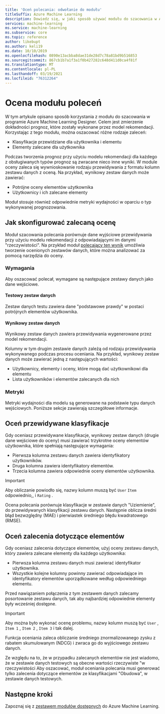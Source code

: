 ```yaml
---
title: 'Oceń polecania: odwołanie do modułu'
titleSuffix: Azure Machine Learning
description: Dowiedz się, w jaki sposób używać modułu do szacowania w Azure Machine Learning, aby oszacować dokładność prognoz modelu zalecanych.
services: machine-learning
ms.service: machine-learning
ms.subservice: core
ms.topic: reference
author: likebupt
ms.author: keli19
ms.date: 10/10/2019
ms.openlocfilehash: 0890e13acbba8dae31de28d7c78a81bd9b516853
ms.sourcegitcommit: 867cb1b7a1f3a1f0b427282c648d411d0ca4f81f
ms.translationtype: MT
ms.contentlocale: pl-PL
ms.lasthandoff: 03/19/2021
ms.locfileid: "76312264"
---
```

# <a name="evaluate-recommender"></a>Ocena modułu poleceń

W tym artykule opisano sposób korzystania z modułu do szacowania w programie Azure Machine Learning Designer. Celem jest zmierzenie dokładności prognoz, które zostały wykonane przez model rekomendacji. Korzystając z tego modułu, można oszacować różne rodzaje zaleceń:  
  
-   Klasyfikacje przewidziane dla użytkownika i elementu    
-   Elementy zalecane dla użytkownika  
  
Podczas tworzenia prognoz przy użyciu modelu rekomendacji dla każdego z obsługiwanych typów prognoz są zwracane nieco inne wyniki. W module oceny zaleca się wywnioskowanie rodzaju przewidywania z formatu kolumn zestawu danych z oceną. Na przykład, wynikowy zestaw danych może zawierać:

- Potrójne oceny elementów użytkownika
- Użytkownicy i ich zalecane elementy

Moduł stosuje również odpowiednie metryki wydajności w oparciu o typ wykonywanej prognozowania. 

  
## <a name="how-to-configure-evaluate-recommender"></a>Jak skonfigurować zalecaną ocenę

Moduł szacowania polecania porównuje dane wyjściowe przewidywania przy użyciu modelu rekomendacji z odpowiadającymi im danymi "rzeczywistości". Na przykład moduł [polecający ten wynik](score-svd-recommender.md) umożliwia tworzenie ocenionych zestawów danych, które można analizować za pomocą narzędzia do oceny.

### <a name="requirements"></a>Wymagania

Aby oszacować polecał, wymagane są następujące zestawy danych jako dane wejściowe. 
  
#### <a name="test-dataset"></a>Testowy zestaw danych

Zestaw danych testu zawiera dane "podstawowe prawdy" w postaci potrójnych elementów użytkownika.  

#### <a name="scored-dataset"></a>Wynikowy zestaw danych

Wynikowy zestaw danych zawiera przewidywania wygenerowane przez model rekomendacji.  
  
Kolumny w tym drugim zestawie danych zależą od rodzaju przewidywania wykonywanego podczas procesu oceniania. Na przykład, wynikowy zestaw danych może zawierać jedną z następujących wartości:

- Użytkownicy, elementy i oceny, które mogą dać użytkownikowi dla elementu
- Lista użytkowników i elementów zalecanych dla nich 

### <a name="metrics"></a>Metryki

Metryki wydajności dla modelu są generowane na podstawie typu danych wejściowych. Poniższe sekcje zawierają szczegółowe informacje.

## <a name="evaluate-predicted-ratings"></a>Oceń przewidywane klasyfikacje  

Gdy oceniasz przewidywane klasyfikacje, wynikowy zestaw danych (drugie dane wejściowe do oceny) musi zawierać trzykrotne oceny elementów użytkownika, które spełniają następujące wymagania:
  
-   Pierwsza kolumna zestawu danych zawiera identyfikatory użytkowników.    
-   Druga kolumna zawiera identyfikatory elementów.  
-   Trzecia kolumna zawiera odpowiednie oceny elementów użytkownika.  
  
> [!IMPORTANT] 
> Aby obliczanie powiodło się, nazwy kolumn muszą być `User` `Item` odpowiednio,, i `Rating` .  
  
Ocena polecania porównuje klasyfikacje w zestawie danych "Uziemienie", do przewidywanych klasyfikacji zestawu danych. Następnie oblicza średni błąd bezwzględny (MAE) i pierwiastek średniego błędu kwadratowego (RMSE).



## <a name="evaluate-item-recommendations"></a>Oceń zalecenia dotyczące elementów

Gdy oceniasz zalecenia dotyczące elementów, użyj oceny zestawu danych, który zawiera zalecane elementy dla każdego użytkownika:
  
-   Pierwsza kolumna zestawu danych musi zawierać identyfikator użytkownika.    
-   Wszystkie kolejne kolumny powinny zawierać odpowiadające im identyfikatory elementów uporządkowane według odpowiedniego elementu. 

Przed nawiązaniem połączenia z tym zestawem danych zalecamy posortowanie zestawu danych, tak aby najbardziej odpowiednie elementy były wcześniej dostępne.  

> [!IMPORTANT] 
> Aby można było wykonać ocenę problemu, nazwy kolumn muszą być `User` , `Item 1` , `Item 2` , `Item 3` i tak dalej.  
  
Funkcja oceniania zaleca obliczanie średniego znormalizowanego zysku z rabatem skumulowanym (NDCG) i zwraca go do wyjściowego zestawu danych.  
  
Ze względu na to, że w przypadku zalecanych elementów nie jest wiadomo, że w zestawie danych testowych są obecne wartości rzeczywiste "w rzeczywistości Aby oszacować, moduł oceniania polecania musi generować tylko zalecenia dotyczące elementów ze klasyfikacjami "Obudowa", w zestawie danych testowych.  
  

## <a name="next-steps"></a>Następne kroki

Zapoznaj się z [zestawem modułów dostępnych](module-reference.md) do Azure Machine Learning. 
